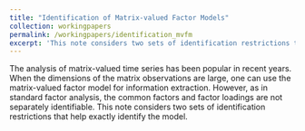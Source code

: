 ```yaml
---
title: "Identification of Matrix-valued Factor Models"
collection: workingpapers
permalink: /workingpapers/identification_mvfm
excerpt: 'This note considers two sets of identification restrictions that help exactly identify a matrix-valued factor model.'
---
```


The analysis of matrix-valued time series has been popular in recent years. When the dimensions of the matrix observations are large, one can use the matrix-valued factor model for information extraction. However, as in standard factor analysis, the common factors and factor loadings are not separately identifiable. This note considers two sets of identification restrictions that help exactly identify the model.
